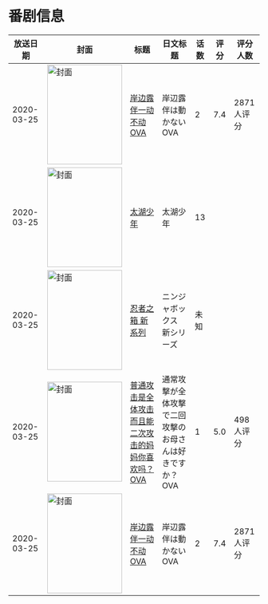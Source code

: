 # 番剧信息

|放送日期|封面|标题|日文标题|话数|评分|评分人数|
|---|---|---|---|---|---|---|
|2020-03-25|<img src="https://lain.bgm.tv/pic/cover/c/8a/f9/289138_vFI8v.jpg" alt="封面" style="width:150px;height:200px;object-fit:cover;">|[岸边露伴一动不动 OVA](https://bangumi.tv/subject/289138)|岸辺露伴は動かない OVA|2|7.4|2871人评分|
|2020-03-25|<img src="https://lain.bgm.tv/pic/cover/c/59/00/499387_G2ql3.jpg" alt="封面" style="width:150px;height:200px;object-fit:cover;">|[太湖少年](https://bangumi.tv/subject/499387)|太湖少年|13|||
|2020-03-25|<img src="https://lain.bgm.tv/pic/cover/c/ae/f7/304840_TSkok.jpg" alt="封面" style="width:150px;height:200px;object-fit:cover;">|[忍者之箱 新系列](https://bangumi.tv/subject/304840)|ニンジャボックス 新シリーズ|未知|||
|2020-03-25|<img src="https://lain.bgm.tv/pic/cover/c/80/6a/302767_arF9C.jpg" alt="封面" style="width:150px;height:200px;object-fit:cover;">|[普通攻击是全体攻击而且能二次攻击的妈妈你喜欢吗？ OVA](https://bangumi.tv/subject/302767)|通常攻撃が全体攻撃で二回攻撃のお母さんは好きですか？ OVA|1|5.0|498人评分|
|2020-03-25|<img src="https://lain.bgm.tv/pic/cover/c/8a/f9/289138_vFI8v.jpg" alt="封面" style="width:150px;height:200px;object-fit:cover;">|[岸边露伴一动不动 OVA](https://bangumi.tv/subject/289138)|岸辺露伴は動かない OVA|2|7.4|2871人评分|
